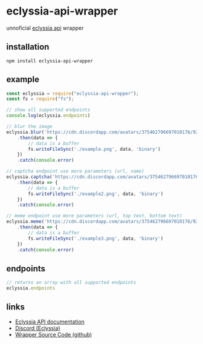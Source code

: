 # eclyssia-api-wrapper
unnoficial [eclyssia api](https://docs.eclyssia-api.tk/) wrapper

## installation
```
npm install eclyssia-api-wrapper
```
## example
```js
const eclyssia = require("eclyssia-api-wrapper");
const fs = require("fs");

// show all supported endpoints
console.log(eclyssia.endpoints)

// blur the image
eclyssia.blur('https://cdn.discordapp.com/avatars/375462796697010176/924f4004c4080aa68241b9822a286e1b.png?size=2048')
    .then(data => {
        // data is a buffer
        fs.writeFileSync('./example.png', data, 'binary')
    })
    .catch(console.error)

// captcha endpoint use more parameters (url, name)
eclyssia.captcha('https://cdn.discordapp.com/avatars/375462796697010176/924f4004c4080aa68241b9822a286e1b.png?size=2048', 'KingBR')
    .then(data => {
        // data is a buffer
        fs.writeFileSync('./example2.png', data, 'binary')
    })
    .catch(console.error)

// meme endpoint use more parameters (url, top text, bottom text)
eclyssia.meme('https://cdn.discordapp.com/avatars/375462796697010176/924f4004c4080aa68241b9822a286e1b.png?size=2048', 'top text', 'bottom text')
    .then(data => {
        // data is a buffer
        fs.writeFileSync('./example3.png', data, 'binary')
    })
    .catch(console.error)
```

## endpoints
```js
// returns an array with all supported endpoints
eclyssia.endpoints
```

## links
* [Eclyssia API documentation](https://docs.eclyssia-api.tk/)
* [Discord (Eclyssia)](https://discord.gg/V5X2t9z)
* [Wrapper Source Code (github)](https://github.com/King-BR/eclyssia-api-wrapper)